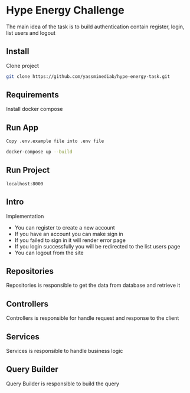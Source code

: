 
# Hype Energy Challenge

The main idea of the task is to build authentication contain register, login, list users and logout

## Install
Clone project

```bash
git clone https://github.com/yassminediab/hype-energy-task.git
``` 

## Requirements

Install docker compose

## Run App


 ```bash
Copy .env.example file into .env file
 ```

 ```bash
docker-compose up --build
 ```

## Run Project
  ```
 localhost:8000
  ``` 

## Intro

Implementation
-  You can register to create a new account
-  If you have an account you can make sign in
-  If you failed to sign in it will render error page
-  If you login successfully you will be redirected to the list users page
-  You can logout from the site


## Repositories

Repositories is responsible to get the data from database and retrieve it

## Controllers

Controllers is responsible for handle request and response to the client

## Services

Services is responsible to handle business logic

## Query Builder

Query Builder is responsible to build the query

